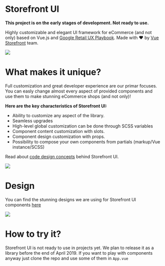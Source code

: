 
# Storefront UI
**This project is on the early stages of development. Not ready to use.**

Highly customizable and elegant UI framework for eCommerce (and not only) based on Vue.js and [Google Retail UX Playbook](https://services.google.com/fh/files/events/pdf_retail_ux_playbook.pdf). Made with ❤️ by [Vue Storefront](https://github.com/DivanteLtd/vue-storefront) team.

![](https://i.ibb.co/7ScVptN/123.png)

# What makes it unique?

Full customization and great developer experience are our primar focuses. You can easly change almost every aspect of provided components and use them to make stunning eCommerce shops (and not only)!

**Here are the key characteristics of Storefront UI:**
- Ability to customize any aspect of the library.
- Seamless upgrades
- High-level global customization can be done through SCSS variables
- Component content customization with slots.
- Component design customization with props.
- Possibility to compose your own components from partials (markup/Vue instance/SCSS)

Read about [code design concepts](https://github.com/DivanteLtd/storefront-ui/blob/master/CONTRIBUTING.md) behind Storefront UI.

![](https://i.ibb.co/VHTcyrw/1234.png)
# Design

You can find the stunning designs we are using for Storefront UI components [here](https://www.figma.com/file/hrwE3VsMBHgdJoS86rVr4W/Desktop-%26-Mobile-Vue-Storefront?node-id=99%3A0)

![](https://i.ibb.co/7SKbz5K/123457.png)
# How to try it?

Storefront UI is not ready to use in projects yet. We plan to release it as a library before the end of April 2019.
If you want to play with components anyway just clone the repo and use some of them in `App.vue`

